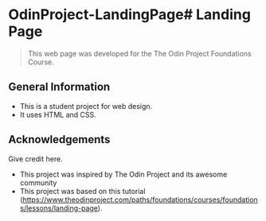 # OdinProject-LandingPage# Landing Page
> This web page was developed for the The Odin Project Foundations Course.


## General Information
- This is a student project for web design.
- It uses HTML and CSS.

## Acknowledgements
Give credit here.
- This project was inspired by The Odin Project and its awesome community
- This project was based on this tutorial (https://www.theodinproject.com/paths/foundations/courses/foundations/lessons/landing-page).




